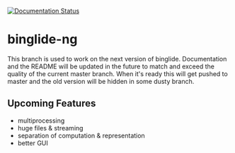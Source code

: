 [![Documentation Status](https://readthedocs.org/projects/binglide/badge/?version=ng)](http://binglide.readthedocs.org/en/ng/)

# binglide-ng

This branch is used to work on the next version of binglide. Documentation and
the README will be updated in the future to match and exceed the quality of the
current master branch. When it's ready this will get pushed to master and the
old version will be hidden in some dusty branch.

## Upcoming Features

* multiprocessing
* huge files & streaming
* separation of computation & representation
* better GUI
